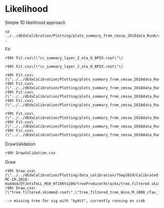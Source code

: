 Likelihood
====

Simple 1D likelihood approach

    cp ../../dEdxCalibration/Plotting/plots_summary_from_cmssw_2018data_RunA/cc_summary_layer_2_eta_0_BPIX.root .
    
    
Fit

    r99t Fit.cxx\(\"cc_summary_layer_2_eta_0_BPIX.root\"\)
    
    r99t Fit.cxx\(\"cc_summary_layer_2_eta_0_BPIX.root\"\)
    
    r99t Fit.cxx\(\"../../dEdxCalibration/Plotting/plots_summary_from_cmssw_2018data_RunA/cc_summary_layer_4_eta_0_BPIX.root\"\)
    r99t Fit.cxx\(\"../../dEdxCalibration/Plotting/plots_summary_from_cmssw_2018data_RunA/cc_summary_layer_3_eta_0_BPIX.root\"\)
    r99t Fit.cxx\(\"../../dEdxCalibration/Plotting/plots_summary_from_cmssw_2018data_RunA/cc_summary_layer_2_eta_0_BPIX.root\"\)
    r99t Fit.cxx\(\"../../dEdxCalibration/Plotting/plots_summary_from_cmssw_2018data_RunA/cc_summary_layer_1_eta_0_BPIX.root\"\)
    
    r99t Fit.cxx\(\"../../dEdxCalibration/Plotting/plots_summary_from_cmssw_2018data_RunA/cc_summary_layer_3_eta_0_FPIX.root\"\)
    r99t Fit.cxx\(\"../../dEdxCalibration/Plotting/plots_summary_from_cmssw_2018data_RunA/cc_summary_layer_2_eta_0_FPIX.root\"\)
    r99t Fit.cxx\(\"../../dEdxCalibration/Plotting/plots_summary_from_cmssw_2018data_RunA/cc_summary_layer_1_eta_0_FPIX.root\"\)

    
DrawValidation

    r99t DrawValidation.cxx
    
    
    
Draw

    r99t Draw.cxx\(\"../../dEdxCalibration/Plotting/data_calibration/7Sep2019/Calibrated-MC-CR-2018-Hadded/DYJetsToLL_M50_HT100to200/treeProducerXtracks/tree.filtered.skimmed.root\",\"sig.root\"\)
    r99t Draw.cxx\(\"tree.filtered.skimmed.root\",\"tree_filtered_tree_Wino_M_1000_cTau_10.root\"\)

    --> missing tree for sig with "byHit", currently running on crab
    
    
    
    